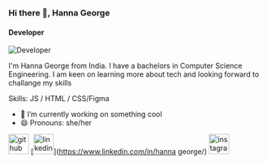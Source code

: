 ### Hi there 👋, Hanna George
#### Developer
![Developer](https://sukhbinder.files.wordpress.com/2022/01/snow_banner_o.gif)

I'm Hanna George from India. I have a bachelors in Computer Science Engineering. I am keen on learning more about tech and looking forward to challange my skills

Skills:  JS / HTML / CSS/Figma

- 🔭 I’m currently working on something cool 
- 😄 Pronouns: she/her 


[<img src='https://cdn.jsdelivr.net/npm/simple-icons@3.0.1/icons/github.svg' alt='github' height='40'>](https://github.com/hannah2898)  [<img src='https://cdn.jsdelivr.net/npm/simple-icons@3.0.1/icons/linkedin.svg' alt='linkedin' height='40'>](https://www.linkedin.com/in/hanna george/)  [<img src='https://cdn.jsdelivr.net/npm/simple-icons@3.0.1/icons/instagram.svg' alt='instagram' height='40'>](https://www.instagram.com/pickled.bananas.28/)  

